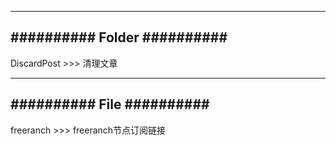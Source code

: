 ----------------------------
########## Folder ##########
------------------------------

DiscardPost   >>>   清理文章














------------------------------
########## File ##########
------------------------------

freeranch   >>>   freeranch节点订阅链接












